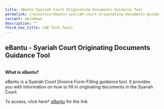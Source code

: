 ```yaml
---
title: eBantu Syariah Court Originating Documents Guidance Tool
permalink: /resources/ebantu-syariah-court-originating-documents-guidance-tool/
variant: markdown
description: ""
third_nav_title: LAB Tech Tools
---
```

## **eBantu - Syariah Court Originating Documents Guidance Tool**

<br>**What is eBantu?**<br>

eBantu is a Syariah Court Divorce Form-Filling guidance tool. It provides you with information on how to fill in originating documents in the Syariah Court.

To access, click here* [eBantu](https://eservices.mlaw.gov.sg/labesvc/common/loadEbantu.do) for the link
